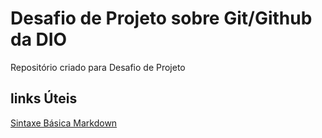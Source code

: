 # Desafio de Projeto sobre Git/Github da DIO
Repositório criado para Desafio de Projeto

## links Úteis
[Sintaxe Básica Markdown](https://www.markdownguide.org/basic-syntax/)
